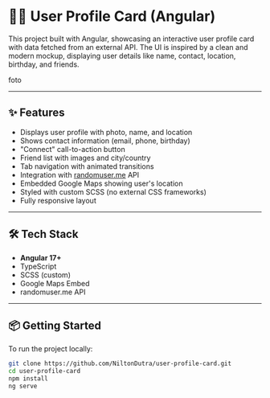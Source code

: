 # 🧑‍💻 User Profile Card (Angular)

This project built with Angular, showcasing an interactive user profile card with data fetched from an external API. The UI is inspired by a clean and modern mockup, displaying user details like name, contact, location, birthday, and friends.

foto

---

## ✨ Features

- Displays user profile with photo, name, and location
- Shows contact information (email, phone, birthday)
- "Connect" call-to-action button
- Friend list with images and city/country
- Tab navigation with animated transitions
- Integration with [randomuser.me](https://randomuser.me) API
- Embedded Google Maps showing user's location
- Styled with custom SCSS (no external CSS frameworks)
- Fully responsive layout

---

## 🛠️ Tech Stack

- **Angular 17+**
- TypeScript
- SCSS (custom)
- Google Maps Embed
- randomuser.me API

---

## 📦 Getting Started

To run the project locally:

```bash
git clone https://github.com/NiltonDutra/user-profile-card.git
cd user-profile-card
npm install
ng serve


